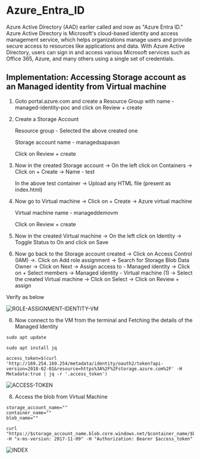 # Azure_Entra_ID      
       
Azure Active Directory (AAD) earlier called and now as  "Azure Entra ID." Azure Active Directory is Microsoft's cloud-based identity and access management service, which helps organizations manage users and provide secure access to resources like applications and data. With Azure Active Directory, users can sign in and access various Microsoft services such as Office 365, Azure, and many others using a single set of credentials. 

## Implementation: Accessing Storage account as an Managed identity from Virtual machine 

1. Goto portal.azure.com and create a Resource Group with name - managed-identity-poc and click on Review + create


2. Create a Storage Account 

    Resource group - Selected the above created one
    
    Storage account name - managedsapavan
    
    Click on Review + create


3. Now in the created Storage account -> On the left click on Containers -> Click on + Create -> Name - test

    In the above test container -> Upload any HTML file (present as index.html)


4. Now go to Virtual machine -> Click on + Create -> Azure virtual machine

    Virtual machine name - manageddemovm
    
    Click on Review + create


4. Now in the created Virtual machine -> On the left click on Identity -> Toggle Status to On and click on Save


5. Now go back to the Storage account created -> Click on Access Control (IAM) ->. Click on Add role assignment -> Search for Storage Blob Data Owner -> Click on Next -> Assign access to - Managed identity -> Click on + Select members -> Managed identity - Virtual machine (1) -> Select the created Virtual machine -> Click on Select -> Click on Review + assign 

Verify as below

![ROLE-ASSIGNMENT-IDENTITY-VM](https://github.com/Pavan-1997/Azure_Entra_ID/assets/32020205/ef3ddfc1-247b-4093-92d4-0d3734d8b72a)


6. Now connect to the VM from the terminal  and Fetching the details of the Managed Identity
   
```
sudo apt update
```

```    
sudo apt install jq
```

```
access_token=$(curl 'http://169.254.169.254/metadata/identity/oauth2/token?api-version=2018-02-01&resource=https%3A%2F%2Fstorage.azure.com%2F' -H Metadata:true | jq -r '.access_token')
```    

![ACCESS-TOKEN](https://github.com/Pavan-1997/Azure_Entra_ID/assets/32020205/e36b2472-a62e-4c10-a019-15579f6f9cb6)


8. Access the blob from Virtual Machine

```
storage_account_name=""
container_name=""
blob_name=""

```

```
curl "https://$storage_account_name.blob.core.windows.net/$container_name/$blob_name" -H "x-ms-version: 2017-11-09" -H "Authorization: Bearer $access_token"
```

![INDEX](https://github.com/Pavan-1997/Azure_Entra_ID/assets/32020205/dd35b9d8-16f9-47a3-8ec9-bc01522ea199)
